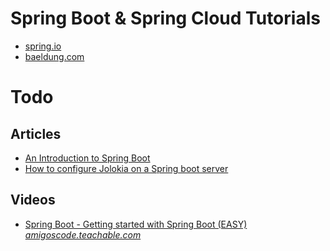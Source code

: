 # Spring Boot & Spring Cloud Tutorials

- [spring.io](https://github.com/keer2345/java-spring-boot-cloud-tutorials/tree/master/spring.io)
- [baeldung.com](https://github.com/keer2345/java-spring-boot-cloud-tutorials/tree/master/baeldung.com)


# Todo
## Articles
- [An Introduction to Spring Boot](https://morioh.com/p/35276d1630c6/an-introduction-to-spring-boot)
- [How to configure Jolokia on a Spring boot server](https://nullbeans.com/how-to-configure-jolokia-on-a-spring-boot-server/)

## Videos
- [Spring Boot - Getting started with Spring Boot (EASY)](https://www.youtube.com/watch?v=Ke7Tr4RgRTs) *[amigoscode.teachable.com](https://amigoscode.teachable.com)*
